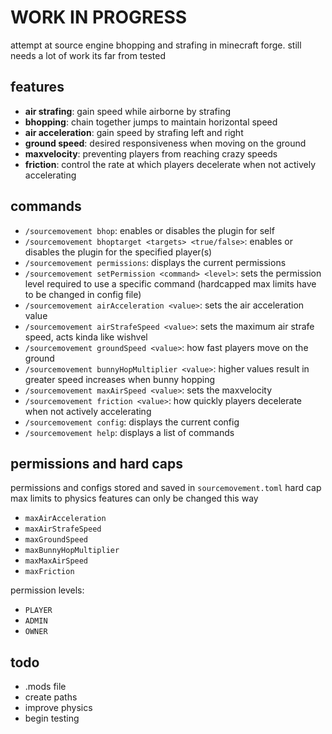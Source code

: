 # WORK IN PROGRESS

attempt at source engine bhopping and strafing in minecraft forge. still needs a lot of work its far from tested

## features

- **air strafing**: gain speed while airborne by strafing
- **bhopping**: chain together jumps to maintain horizontal speed
- **air acceleration**: gain speed by strafing left and right
- **ground speed**: desired responsiveness when moving on the ground
- **maxvelocity**: preventing players from reaching crazy speeds
- **friction**: control the rate at which players decelerate when not actively accelerating

## commands

- `/sourcemovement bhop`: enables or disables the plugin for self
- `/sourcemovement bhoptarget <targets> <true/false>`: enables or disables the plugin for the specified player(s)
- `/sourcemovement permissions`: displays the current permissions
- `/sourcemovement setPermission <command> <level>`: sets the permission level required to use a specific command (hardcapped max limits have to be changed in config file)
- `/sourcemovement airAcceleration <value>`: sets the air acceleration value
- `/sourcemovement airStrafeSpeed <value>`: sets the maximum air strafe speed, acts kinda like wishvel
- `/sourcemovement groundSpeed <value>`: how fast players move on the ground
- `/sourcemovement bunnyHopMultiplier <value>`: higher values result in greater speed increases when bunny hopping
- `/sourcemovement maxAirSpeed <value>`: sets the maxvelocity
- `/sourcemovement friction <value>`: how quickly players decelerate when not actively accelerating
- `/sourcemovement config`: displays the current config
- `/sourcemovement help`: displays a list of commands

## permissions and hard caps

permissions and configs stored and saved in `sourcemovement.toml`
hard cap max limits to physics features can only be changed this way

- `maxAirAcceleration`
- `maxAirStrafeSpeed`
- `maxGroundSpeed`
- `maxBunnyHopMultiplier`
- `maxMaxAirSpeed`
- `maxFriction`

permission levels:

- `PLAYER`
- `ADMIN`
- `OWNER`

## todo

- .mods file
- create paths
- improve physics
- begin testing